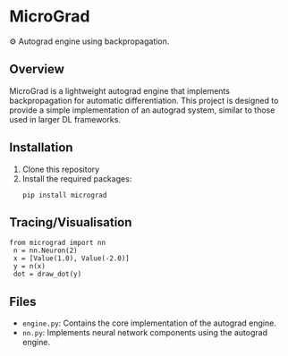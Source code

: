# MicroGrad

⚙️ Autograd engine using backpropagation.

## Overview

MicroGrad is a lightweight autograd engine that implements backpropagation for automatic differentiation. This project is designed to provide a simple implementation of an autograd system, similar to those used in larger DL frameworks.

## Installation

1. Clone this repository
2. Install the required packages:
   ```
   pip install micrograd
   ```

## Tracing/Visualisation

```
from micrograd import nn
 n = nn.Neuron(2)
 x = [Value(1.0), Value(-2.0)]
 y = n(x)
 dot = draw_dot(y)
```

## Files

- `engine.py`: Contains the core implementation of the autograd engine.
- `nn.py`: Implements neural network components using the autograd engine.
